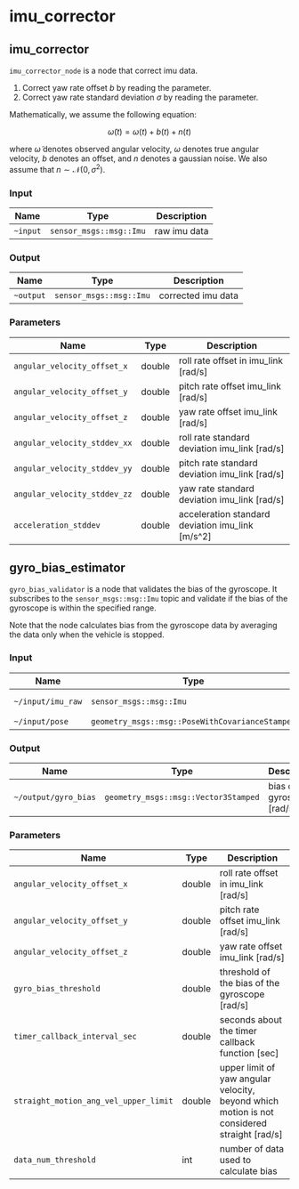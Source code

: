 # imu_corrector

## imu_corrector

`imu_corrector_node` is a node that correct imu data.

1. Correct yaw rate offset $b$ by reading the parameter.
2. Correct yaw rate standard deviation $\sigma$ by reading the parameter.

Mathematically, we assume the following equation:

$$
\tilde{\omega}(t) = \omega(t) + b(t) + n(t)
$$

where $\tilde{\omega}$ denotes observed angular velocity, $\omega$ denotes true angular velocity, $b$ denotes an offset, and $n$ denotes a gaussian noise.
We also assume that $n\sim\mathcal{N}(0, \sigma^2)$.

<!-- TODO(TIER IV): Make this repository public or change the link. -->
<!-- Use the value estimated by [deviation_estimator](https://github.com/tier4/calibration_tools/tree/main/localization/deviation_estimation_tools) as the parameters for this node. -->

### Input

| Name     | Type                    | Description  |
| -------- | ----------------------- | ------------ |
| `~input` | `sensor_msgs::msg::Imu` | raw imu data |

### Output

| Name      | Type                    | Description        |
| --------- | ----------------------- | ------------------ |
| `~output` | `sensor_msgs::msg::Imu` | corrected imu data |

### Parameters

| Name                         | Type   | Description                                      |
| ---------------------------- | ------ | ------------------------------------------------ |
| `angular_velocity_offset_x`  | double | roll rate offset in imu_link [rad/s]             |
| `angular_velocity_offset_y`  | double | pitch rate offset imu_link [rad/s]               |
| `angular_velocity_offset_z`  | double | yaw rate offset imu_link [rad/s]                 |
| `angular_velocity_stddev_xx` | double | roll rate standard deviation imu_link [rad/s]    |
| `angular_velocity_stddev_yy` | double | pitch rate standard deviation imu_link [rad/s]   |
| `angular_velocity_stddev_zz` | double | yaw rate standard deviation imu_link [rad/s]     |
| `acceleration_stddev`        | double | acceleration standard deviation imu_link [m/s^2] |

## gyro_bias_estimator

`gyro_bias_validator` is a node that validates the bias of the gyroscope. It subscribes to the `sensor_msgs::msg::Imu` topic and validate if the bias of the gyroscope is within the specified range.

Note that the node calculates bias from the gyroscope data by averaging the data only when the vehicle is stopped.

### Input

| Name              | Type                                             | Description      |
| ----------------- | ------------------------------------------------ | ---------------- |
| `~/input/imu_raw` | `sensor_msgs::msg::Imu`                          | **raw** imu data |
| `~/input/pose`    | `geometry_msgs::msg::PoseWithCovarianceStamped`  | ndt pose         |

### Output

| Name                 | Type                                 | Description                   |
| -------------------- | ------------------------------------ | ----------------------------- |
| `~/output/gyro_bias` | `geometry_msgs::msg::Vector3Stamped` | bias of the gyroscope [rad/s] |

### Parameters

| Name                                  | Type   | Description                                                                                 |
| ------------------------------------- | ------ | ------------------------------------------------------------------------------------------- |
| `angular_velocity_offset_x`           | double | roll rate offset in imu_link [rad/s]                                                        |
| `angular_velocity_offset_y`           | double | pitch rate offset imu_link [rad/s]                                                          |
| `angular_velocity_offset_z`           | double | yaw rate offset imu_link [rad/s]                                                            |
| `gyro_bias_threshold`                 | double | threshold of the bias of the gyroscope [rad/s]                                              |
| `timer_callback_interval_sec`         | double | seconds about the timer callback function [sec]                                             |
| `straight_motion_ang_vel_upper_limit` | double | upper limit of yaw angular velocity, beyond which motion is not considered straight [rad/s] |
| `data_num_threshold`                  | int    | number of data used to calculate bias                                                       |
